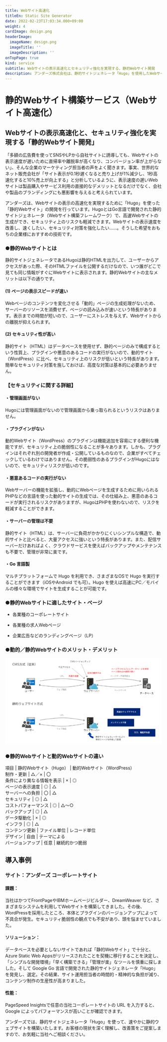 ```yaml
---
title: Webサイト高速化
titleEn: Static Site Generator
date: 2022-02-23T17:03:34.000+09:00
weight: 4
cardImage: design.png
headerImage:
  imageName: design.png
  imageTitle: ''
  imageDescription: ''
onTopPage: true
kind: service
subtitle: Webサイトの表示高速化とセキュリティ強化を実現する、静的Webサイト開発
description: アンダーズ株式会社は、静的サイトジェネレータ「Hugo」を使用したWebサイト構築サービスをご提供しております。Webサイトの表示高速化と、セキュリティ強化を実現します。お客様の現状を深く理解し、改善策をご提案させていただきます。
---
```

# 静的Webサイト構築サービス（Webサイト高速化）



## Webサイトの表示高速化と、セキュリティ強化を実現する「静的Webサイト開発」

「多額の広告費を使ってSNSやLPから自社サイトに誘導しても、Webサイトの表示速度が遅いために直帰率や離脱率が高くなり、コンバージョン率が上がらない」、そんな企業のマーケティング担当者の声をよく聞きます。事実、世界的なネット販売会社が「サイト表示が0.1秒遅くなると売り上げが1%減少し、1秒高速化すると10%売上が向上する」と分析しているように、表示速度の遅いWebサイトは製品購入やサービス利用の直接的なデメリットとなるだけでなく、会社や製品のブランディングにも悪影響を与えると考えられています。

アンダーズは、Webサイトの表示の高速化を実現するために「Hugo」を使った「静的Webサイト」の開発を行っています。HugoとはGo言語で開発された静的サイトジェネレータ（Webサイト構築フレームワーク）で、高速Webサイトの生成ができ、セキュリティ上のリスクも軽減できます。Webサイトの表示速度を改善し、速くしたい、セキュリティ対策を強化したい……。そうした希望をおもちの企業様におすすめの技術です。

### ●静的Webサイトとは

静的サイトジェネレータであるHugoは静的HTMLを出力して、ユーザーからアクセスがあった際、そのHTMLファイルを公開するだけなので、いつ誰がどこで見ても同じ情報がすぐにWebサイトに表示されます。静的Webサイトの主なメリットは以下の通りです。

#### (1) ページの表示スピードが速い

Webページのコンテンツを変化させる「動的」ページの生成処理がないため、サーバーのリソースを消費せず、ページの読み込みが速いという特長があります。表示までの時間が短いので、ユーザーにストレスを与えず、Webサイトからの離脱が抑えられます。

#### (2) セキュリティ性が高い

静的サイト（HTML）はデータベースを使用せず、静的ページのみで構成するという性質上、プラグインや悪意のあるコードの実行がないので、動的サイト（WordPress）に比べ、セキュリティ上のリスクが低いという特長があります。簡単なセキュリティ対策を施しておけば、高度な対策は基本的に必要ありません。

### 【セキュリティに関する詳細】

#### ・管理画面がない

Hugoには管理画面がないので管理画面から乗っ取られるというリスクはありません。

#### ・プラグインがない

動的Webサイト（WordPress）のプラグインは機能追加を容易にする便利な機能ですが、セキュリティ上の脆弱性になることが多々あります。しかも、プラグインはそれぞれ別の開発者が作成・公開しているものなので、企業がすべてチェックしているわけではありません。その脆弱性のあるプラグインがHugoにはないので、セキュリティリスクが低いのです。

#### ・悪意あるコードの実行がない

Webサーバーの機能を拡張し、動的にWebページを生成するために用いられるPHPなどの言語を使った動的サイトの生成では、その仕組み上、悪意のあるコードが実行されるリスクがありますが、HugoはPHPを使わないので、リスクを軽減することができます。

#### ・サーバーの管理は不要

静的サイト（HTML）は、サーバーに負荷がかかりにくいシンプルな構造で、動的サイトと比べると、大量アクセスに強いという特長があります。また、配信サーバーだけあればよく、クラウドサービスを使えばバックアップやメンテナンスも不要で、管理が非常に楽です。

#### ・Go 言語製

マルチプラットフォームで Hugo を利用でき、さまざまなOSで Hugo を実行することができます（iOSやAndroid でも可）。Hugo を使えば高速にPC／モバイルの様々な環境でサイトを生成することが可能です。



### ●静的Webサイトに適したサイト・ページ

* 各業種のコーポレートサイト

* 各業種の求人Webページ

* 企業広告などのランディングページ（LP）

### ●動的／静的Webサイトのメリット・デメリット

![](/1.png "動的／静的Webサイトのメリット・デメリット")

### ●静的Webサイトと動的Webサイトの違い

項目  | 静的Webサイト（Hugo） | 動的Webサイト（WordPress）<br> 制作・更新 | △／× |	〇 <br> 条件により異なる情報を表示 |	× |	◎ <br> ページの表示速度 |	◎ |	△ <br> サーバーへの負担 |	〇 |	△ <br> セキュリティ |	◎ |	△ <br> コストパフォーマンス |	◎ |	△～○<br>  バックアップ |	◎ |	△ <br> データ駆動化 |	× |	◎ <br> インフラ |	◎ |	△ <br> コンテンツ更新 |	ファイル単位 |	レコード単位 <br> デザイン |	自由 |	テーマによる <br> バージョンアップ | 	任意 |	継続的かつ脆弱



## 導入事例



### サイト：アンダーズ コーポレートサイト

#### 課題：
当社はかつてFrontPageやIBMホームページビルダー、DreamWeaver など、さまざまなシステムを利用してWebサイトを構築してきました。その後、WordPressを採用したところ、本体とプラグインのバージョンアップによって不具合が発生。セキュリティ脆弱性の観点でも不安があり、頭を悩ませていました。

#### ソリューション：
データベースを必要としないサイトであれば「静的Webサイト」で十分と、Azure Static Web Appsがリリースされたことを契機に移行することを決定し、「シンプルな開発環境」「早く構築できる」「管理が楽」なツールを慎重に探しました。そして Google Go 言語で開発された静的サイトジェネレータ「Hugo」を発見し、選定。その結果、サイト運用担当者の時間的・精神的な負担が減り、コンテンツ制作の生産性が高まりました。

#### 性能：
PageSpeed Insightsで任意の当社コーポレートサイトの URL を入力すると、Google によってパフォーマンスが高いことが確認できます。

アンダーズでは、静的サイトジェネレータ「Hugo」を使って、速やかに静的ウェブサイトを構築いたします。お客様の現状を深く理解し、改善策をご提案しますので、お気軽に当社へご相談ください。

